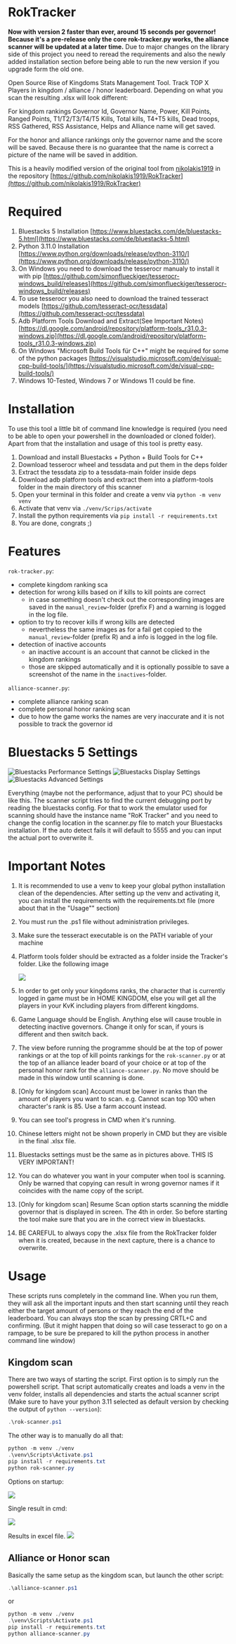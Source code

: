 # RokTracker

**Now with version 2 faster than ever, around 15 seconds per governor! Because it's a pre-release only the core rok-tracker.py works, the alliance scanner will be updated at a later time.**
Due to major changes on the library side of this project you need to reread the requirements and also the newly added installation section before being able to run the new version if you upgrade form the old one.

Open Source Rise of Kingdoms Stats Management Tool. Track TOP X Players in kingdom / alliance / honor leaderboard. Depending on what you scan the resulting .xlsx will look different:

For kingdom rankings Governor Id, Governor Name, Power, Kill Points, Ranged Points, T1/T2/T3/T4/T5 Kills, Total kills, T4+T5 kills, Dead troops, RSS Gathered, RSS Assistance, Helps and Alliance name will get saved.

For the honor and alliance rankings only the governor name and the score will be saved. Because there is no guarantee that the name is correct a picture of the name will be saved in addition.

This is a heavily modified version of the original tool from [nikolakis1919](https://github.com/nikolakis1919) in the repository [https://github.com/nikolakis1919/RokTracker](https://github.com/nikolakis1919/RokTracker)

# Required

1. Bluestacks 5 Installation [https://www.bluestacks.com/de/bluestacks-5.html](https://www.bluestacks.com/de/bluestacks-5.html)
2. Python 3.11.0 Installation [https://www.python.org/downloads/release/python-3110/](https://www.python.org/downloads/release/python-3110/)
3. On Windows you need to download the tesserocr manualy to install it with pip [https://github.com/simonflueckiger/tesserocr-windows_build/releases](https://github.com/simonflueckiger/tesserocr-windows_build/releases)
4. To use tesserocr you also need to download the trained tesseract models [https://github.com/tesseract-ocr/tessdata](https://github.com/tesseract-ocr/tessdata)
5. Adb Platform Tools Download and Extract(See Important Notes) [https://dl.google.com/android/repository/platform-tools_r31.0.3-windows.zip](https://dl.google.com/android/repository/platform-tools_r31.0.3-windows.zip)
6. On Windows "Microsoft Build Tools für C++" might be required for some of the python packages [https://visualstudio.microsoft.com/de/visual-cpp-build-tools/](https://visualstudio.microsoft.com/de/visual-cpp-build-tools/)
7. Windows 10-Tested, Windows 7 or Windows 11 could be fine.

# Installation

To use this tool a little bit of command line knowledge is required (you need to be able to open your powershell in the downloaded or cloned folder). Apart from that the installation and usage of this tool is pretty easy.

1. Download and install Bluestacks + Python + Build Tools for C++
2. Download tesserocr wheel and tessdata and put them in the deps folder
3. Extract the tessdata zip to a tessdata-main folder inside deps
4. Download adb platform tools and extract them into a platform-tools folder in the main directory of this scanner
5. Open your terminal in this folder and create a venv via `python -m venv venv`
6. Activate that venv via `./venv/Scrips/activate`
7. Install the python requirements via `pip install -r requirements.txt`
8. You are done, congrats ;)

# Features

`rok-tracker.py`:

- complete kingdom ranking sca
- detection for wrong kills based on if kills to kill points are correct
  - in case something doesn't check out the corresponding images are saved in the `manual_review`-folder (prefix F) and a warning is logged in the log file.
- option to try to recover kills if wrong kills are detected
  - nevertheless the same images as for a fail get copied to the `manual_review`-folder (prefix R) and a info is logged in the log file.
- detection of inactive accounts
  - an inactive account is an account that cannot be clicked in the kingdom rankings
  - those are skipped automatically and it is optionally possible to save a screenshot of the name in the `inactives`-folder.

`alliance-scanner.py`:

- complete alliance ranking scan
- complete personal honor ranking scan
- due to how the game works the names are very inaccurate and it is not possible to track the governor id

# Bluestacks 5 Settings

![Bluestacks Performance Settings](images/bluestacks-performance.png)
![Bluestacks Display Settings](images/bluestacks-display.png)
![Bluestacks Advanced Settings](images/bluestacks-advanced.png)

Everything (maybe not the performance, adjust that to your PC) should be like this. The scanner script tries to find the current debugging port by reading the bluestacks config. For that to work the emulator used for scanning should have the instance name "RoK Tracker" and you need to change the config location in the scanner.py file to match your Bluestacks installation. If the auto detect fails it will default to 5555 and you can input the actual port to overwrite it.

# Important Notes

1. It is recommended to use a venv to keep your global python installation clean of the dependencies. After setting up the venv and activating it, you can install the requirements with the requirements.txt file (more about that in the "Usage"" section)

2. You must run the .ps1 file without administration privileges.

3. Make sure the tesseract executable is on the PATH variable of your machine

4. Platform tools folder should be extracted as a folder inside the Tracker's folder. Like the following image

   ![](images/platform-tools-pos.png)

5. In order to get only your kingdoms ranks, the character that is currently logged in game must be in HOME KINGDOM, else you will get all the players in your KvK including players from different kingdoms.

6. Game Language should be English. Anything else will cause trouble in detecting inactive governors. Change it only for scan, if yours is different and then switch back.

7. The view before running the programme should be at the top of power rankings or at the top of kill points rankings for the `rok-scanner.py` or at the top of an alliance leader board of your choice or at top of the personal honor rank for the `alliance-scanner.py`. No move should be made in this window until scanning is done.

8. [Only for kingdom scan] Account must be lower in ranks than the amount of players you want to scan. e.g. Cannot scan top 100 when character's rank is 85. Use a farm account instead.

9. You can see tool's progress in CMD when it's running.

10. Chinese letters might not be shown properly in CMD but they are visible in the final .xlsx file.

11. Bluestacks settings must be the same as in pictures above. THIS IS VERY IMPORTANT!

12. You can do whatever you want in your computer when tool is scanning. Only be warned that copying can result in wrong governor names if it coincides with the name copy of the script.

13. [Only for kingdom scan] Resume Scan option starts scanning the middle governor that is displayed in screen. The 4th in order. So before starting the tool make sure that you are in the correct view in bluestacks.

14. BE CAREFUL to always copy the .xlsx file from the RokTracker folder when it is created, because in the next capture, there is a chance to overwrite.

# Usage

These scripts runs completely in the command line. When you run them, they will ask all the important inputs and then start scanning until they reach either the target amount of persons or they reach the end of the leaderboard. You can always stop the scan by pressing CRTL+C and confirming. (But it might happen that doing so will case tesseract to go on a rampage, to be sure be prepared to kill the python process in another command line window)

## Kingdom scan

There are two ways of starting the script. First option is to simply run the powershell script. That script automatically creates and loads a venv in the venv folder, installs all dependencies and starts the actual scanner script (Make sure to have your python 3.11 selected as default version by checking the output of `python --version`):

```powershell
.\rok-scanner.ps1
```

The other way is to manually do all that:

```powershell
python -m venv ./venv
.\venv\Scripts\Activate.ps1
pip install -r requirements.txt
python rok-scanner.py
```

Options on startup:

![](images/cmd-options.png)

Single result in cmd:

![](images/example-output.png)

Results in excel file.
![](images/excel-example.png)

## Alliance or Honor scan

Basically the same setup as the kingdom scan, but launch the other script:

```powershell
.\alliance-scanner.ps1
```

or

```powershell
python -m venv ./venv
.\venv\Scripts\Activate.ps1
pip install -r requirements.txt
python alliance-scanner.py
```
